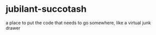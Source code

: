 # jubilant-succotash
a place to put the code that needs to go somewhere, like a virtual junk drawer
